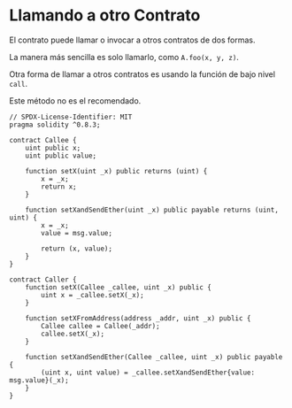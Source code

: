 # Llamando a otro Contrato

El contrato puede llamar o invocar a otros contratos de dos formas.

La manera más sencilla es solo llamarlo, como `A.foo(x, y, z)`.

Otra forma de llamar a otros contratos es usando la función de bajo nivel `call`.

Este método no es el recomendado.

```solidity
// SPDX-License-Identifier: MIT
pragma solidity ^0.8.3;

contract Callee {
    uint public x;
    uint public value;

    function setX(uint _x) public returns (uint) {
        x = _x;
        return x;
    }

    function setXandSendEther(uint _x) public payable returns (uint, uint) {
        x = _x;
        value = msg.value;

        return (x, value);
    }
}

contract Caller {
    function setX(Callee _callee, uint _x) public {
        uint x = _callee.setX(_x);
    }

    function setXFromAddress(address _addr, uint _x) public {
        Callee callee = Callee(_addr);
        callee.setX(_x);
    }

    function setXandSendEther(Callee _callee, uint _x) public payable {
        (uint x, uint value) = _callee.setXandSendEther{value: msg.value}(_x);
    }
}
```
